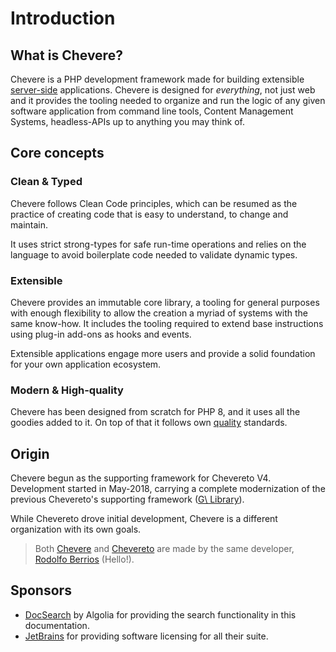 # Introduction

## What is Chevere?

Chevere is a PHP development framework made for building extensible [server-side](https://en.wikipedia.org/wiki/Server-side) applications. Chevere is designed for *everything*, not just web and it provides the tooling needed to organize and run the logic of any given software application from command line tools, Content Management Systems, headless-APIs up to anything you may think of.

## Core concepts

### Clean & Typed

Chevere follows Clean Code principles, which can be resumed as the practice of creating code that is easy to understand, to change and maintain.

It uses strict strong-types for safe run-time operations and relies on the language to avoid boilerplate code needed to validate dynamic types.

### Extensible

Chevere provides an immutable core library, a tooling for general purposes with enough flexibility to allow the creation a myriad of systems with the same know-how. It includes the tooling required to extend base instructions using plug-in add-ons as hooks and events.

Extensible applications engage more users and provide a solid foundation for your own application ecosystem.

### Modern & High-quality

Chevere has been designed from scratch for PHP 8, and it uses all the goodies added to it. On top of that it follows own [quality](../architecture/standard/quality.md) standards.

## Origin

Chevere begun as the supporting framework for Chevereto V4. Development started in May-2018, carrying a complete modernization of the previous Chevereto's supporting framework ([G\ Library](https://g.chevereto.com/)).

While Chevereto drove initial development, Chevere is a different organization with its own goals.

> Both [Chevere](https://chevere.org) and [Chevereto](https://chevereto.com) are made by the same developer, [Rodolfo Berrios](https://rodolfoberrios.com) (Hello!).

## Sponsors

* [DocSearch](https://docsearch.algolia.com/) by Algolia for providing the search functionality in this documentation.
* [JetBrains](https://www.jetbrains.com/opensource/) for providing software licensing for all their suite.
